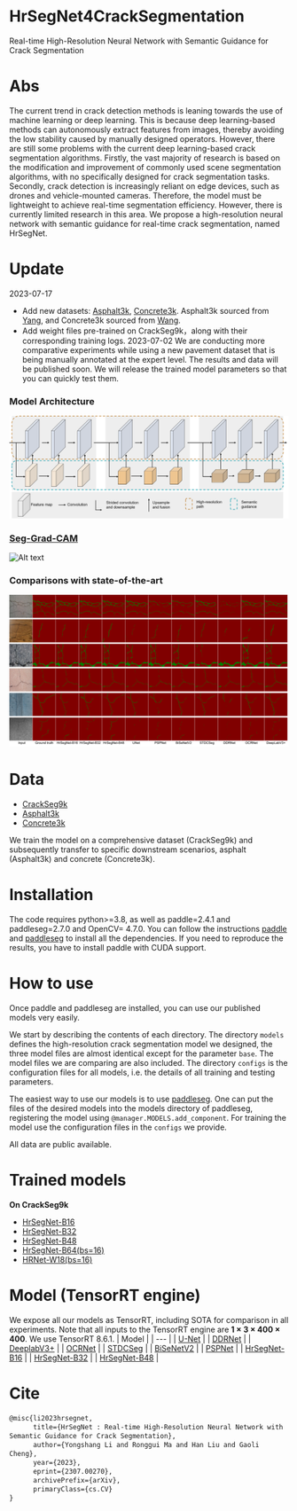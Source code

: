 # HrSegNet4CrackSegmentation
Real-time High-Resolution Neural Network with Semantic Guidance for Crack Segmentation

# Abs
The current trend in crack detection methods is leaning towards the use of machine learning or deep learning. This is because deep learning-based methods can autonomously extract features from images, thereby avoiding the low stability caused by manually designed operators. However, there are still some problems with the current deep learning-based crack segmentation algorithms. Firstly, the vast majority of research is based on the modification and improvement of commonly used scene segmentation algorithms, with no specifically designed for crack segmentation tasks. Secondly, crack detection is increasingly reliant on edge devices, such as drones and vehicle-mounted cameras. Therefore, the model must be lightweight to achieve real-time segmentation efficiency. However, there is currently limited research in this area. We propose a high-resolution neural network with semantic guidance for real-time crack segmentation, named HrSegNet.

# Update 
2023-07-17
* Add new datasets: [Asphalt3k](https://chdeducn-my.sharepoint.com/:u:/g/personal/2018024008_chd_edu_cn/EVj4M3fxfcFEuUToiO1QODEBtUuSPXE5FQONgNYti7PDFQ?e=IwZgXT), [Concrete3k](https://chdeducn-my.sharepoint.com/:u:/g/personal/2018024008_chd_edu_cn/Ef-1J7oMk7JHktzA8ildcYQBcqRaz0Er5Y29fN-VQ9SJbw?e=plD8oP). Asphalt3k sourced from [Yang](https://www.mdpi.com/2076-3417/12/19/10089), and Concrete3k sourced from [Wang](https://www.sciencedirect.com/science/article/pii/S0926580522001480).
* Add weight files pre-trained on CrackSeg9k，along with their corresponding training logs.
2023-07-02
We are conducting more comparative experiments while using a new pavement dataset that is being manually annotated at the expert level. The results and data will be published soon. We will release the trained model parameters so that you can quickly test them.
### Model Architecture  
![Alt text](./fig/fig1.png)
### [Seg-Grad-CAM](https://arxiv.org/abs/2002.11434)  
![Alt text](./fig/fig5.png)
### Comparisons with state-of-the-art
![Alt text](./fig/fig8.png)


# Data
* [CrackSeg9k](https://github.com/Dhananjay42/crackseg9k) 
* [Asphalt3k](https://chdeducn-my.sharepoint.com/:u:/g/personal/2018024008_chd_edu_cn/EVj4M3fxfcFEuUToiO1QODEBtUuSPXE5FQONgNYti7PDFQ?e=IwZgXT)
* [Concrete3k](https://chdeducn-my.sharepoint.com/:u:/g/personal/2018024008_chd_edu_cn/Ef-1J7oMk7JHktzA8ildcYQBcqRaz0Er5Y29fN-VQ9SJbw?e=plD8oP)

We train the model on a comprehensive dataset (CrackSeg9k) and subsequently transfer to specific downstream scenarios, asphalt (Asphalt3k) and concrete (Concrete3k).
# Installation
The code requires python>=3.8, as well as paddle=2.4.1 and paddleseg=2.7.0 and OpenCV= 4.7.0. You can follow the instructions [paddle](https://github.com/PaddlePaddle/Paddle) and [paddleseg](https://github.com/PaddlePaddle/PaddleSeg) to install all the dependencies. If you need to reproduce the results, you have to install paddle with CUDA support.

# How to use
Once paddle and paddleseg are installed, you can use our published models very easily.  

We start by describing the contents of each directory. The directory `models` defines the high-resolution crack segmentation model we designed, the three model files are almost identical except for the parameter `base`. The model files we are comparing are also included. The directory `configs` is the configuration files for all models, i.e. the details of all training and testing parameters.  

The easiest way to use our models is to use [paddleseg](https://github.com/PaddlePaddle/PaddleSeg). One can put the files of the desired models into the models directory of paddleseg, registering the model using `@manager.MODELS.add_component`. For training the model use the configuration files in the `configs` we provide. 

All data are public available.


# Trained models
**On CrackSeg9k**
* [HrSegNet-B16](https://chdeducn-my.sharepoint.com/:u:/g/personal/2018024008_chd_edu_cn/EZWMNQXFtTpPl-SnUyoKpS0B2EDCDZIn2SX00C0AI_U-Jg?e=o0gqxN)
* [HrSegNet-B32](https://chdeducn-my.sharepoint.com/:u:/g/personal/2018024008_chd_edu_cn/EVaZjUC9tVNMoMkbNOdmemEBh6xPEBUzo2-0ddjGl3bfRQ?e=MWs6Z9)
* [HrSegNet-B48](https://chdeducn-my.sharepoint.com/:u:/g/personal/2018024008_chd_edu_cn/EdoG_do5oFdPmP6NDqWh8AEBh1CfTl6SxD6DX_smxl9WFA?e=WAr0Fi)
* [HrSegNet-B64(bs=16)](https://chdeducn-my.sharepoint.com/:u:/g/personal/2018024008_chd_edu_cn/ETzpUJ9FkN1CoTOO1PB1-68BNYNdqtB0gowlkjzuNJCtQw?e=rCkTGO)
* [HRNet-W18(bs=16)](https://chdeducn-my.sharepoint.com/:u:/g/personal/2018024008_chd_edu_cn/EQcoB7KEbMZHidBi2JchS78BoeI35zALH0m6w3727u7HGA?e=nNDb39)


# Model (TensorRT engine)
We expose all our models as TensorRT, including SOTA for comparison in all experiments. Note that all inputs to the TensorRT engine are **1 × 3 × 400 × 400**. We use TensorRT 8.6.1.
| Model |
| --- |
| [U-Net](https://chdeducn-my.sharepoint.com/:u:/g/personal/2018024008_chd_edu_cn/EYoEi_aQczxOswVyAi8FQBgBYSYXalI8oZKRszWHgbzZwg?e=XuFGzf) |
| [DDRNet](https://chdeducn-my.sharepoint.com/:u:/g/personal/2018024008_chd_edu_cn/EX-QSVExyFVLvasiouuvEwEBe4HPdK3N8HxklK5CAn07DQ?e=DfdBZz) |
| [DeeplabV3+](https://chdeducn-my.sharepoint.com/:u:/g/personal/2018024008_chd_edu_cn/ETkJ1rMqaqBGrfWNg5KCF0EBIxCfYlFk3t0IRD2Uk2cQcA?e=ISPLG0) |
| [OCRNet](https://chdeducn-my.sharepoint.com/:u:/g/personal/2018024008_chd_edu_cn/Ed0l6UAckEFGodrNz1W7aHgBOmoVN6-yZfNIKMTJOp4Fug?e=7u8ZOD) |
| [STDCSeg](https://chdeducn-my.sharepoint.com/:u:/g/personal/2018024008_chd_edu_cn/EV1Rra3XuP5GqImDWMeYdbEBSt64lrmWnAQETKJe0NTO5Q?e=LN0VxD) |
| [BiSeNetV2](https://chdeducn-my.sharepoint.com/:u:/g/personal/2018024008_chd_edu_cn/EfovCQdm_5FJoaySbnd2SBsB2becRV7KTQa7A9_oL7lkHA?e=TI8gZJ) |
| [PSPNet](https://chdeducn-my.sharepoint.com/:u:/g/personal/2018024008_chd_edu_cn/ERTJdaWfJ-9Ess81IwvnBE4Ba0pVnGgyqyZoHFC5hEe1pQ?e=ZzB5Xa) |
| [HrSegNet-B16](https://chdeducn-my.sharepoint.com/:u:/g/personal/2018024008_chd_edu_cn/EYq7OVwYeRtJm0PtXmytSmoB-Ywu8PsC-9eS95V0M7GSpQ?e=1GgLOt) |
| [HrSegNet-B32](https://chdeducn-my.sharepoint.com/:u:/g/personal/2018024008_chd_edu_cn/EURuJVQAW25GnJBvdwW76pgBZdZqyWwT_vifP7Ta98O8_w?e=kKZVLb) |
| [HrSegNet-B48](https://chdeducn-my.sharepoint.com/:u:/g/personal/2018024008_chd_edu_cn/EcUUFXq9dbJHmAz1roiZCMUB3zeM49ILOwzFzHe0iAYS8w?e=SAGci7) |


# Cite
```
@misc{li2023hrsegnet,
      title={HrSegNet : Real-time High-Resolution Neural Network with Semantic Guidance for Crack Segmentation}, 
      author={Yongshang Li and Ronggui Ma and Han Liu and Gaoli Cheng},
      year={2023},
      eprint={2307.00270},
      archivePrefix={arXiv},
      primaryClass={cs.CV}
}
```



